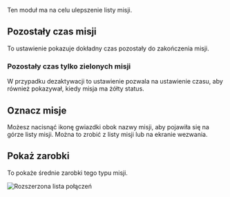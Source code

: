 Ten moduł ma na celu ulepszenie listy misji.

## Pozostały czas misji
To ustawienie pokazuje dokładny czas pozostały do zakończenia misji.

### Pozostały czas tylko zielonych misji
W przypadku dezaktywacji to ustawienie pozwala na ustawienie czasu, aby również pokazywał, kiedy misja ma żółty status.

## Oznacz misje
Możesz nacisnąć ikonę gwiazdki obok nazwy misji, aby pojawiła się na górze listy misji. Można to zrobić z listy misji lub na ekranie wezwania.

## Pokaż zarobki
To pokaże średnie zarobki tego typu misji.

![Rozszerzona lista połączeń](./missionList.png)
